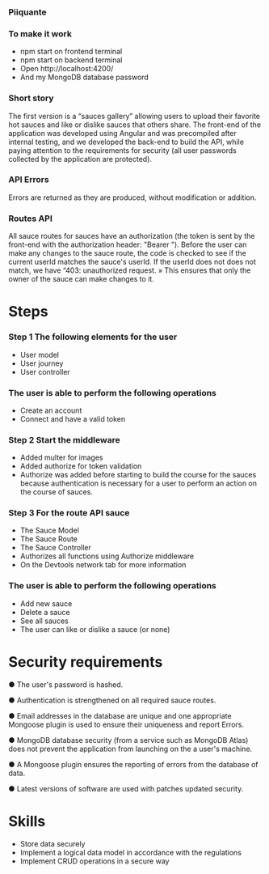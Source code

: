 ### Piiquante ###
### To make it work ###
- npm start on frontend terminal
- npm start on backend terminal
- Open http://localhost:4200/
- And my MongoDB database password

### Short story ###
The first version is a “sauces gallery” allowing users to upload their favorite hot sauces and like or dislike sauces that others share. The front-end of the application was developed using Angular and was precompiled after internal testing, and we developed the back-end to build the API, while paying attention to the requirements for security (all user passwords collected by the application are protected).

### API Errors ###
Errors are returned as they are produced, without modification or addition.

### Routes API ###
All sauce routes for sauces have an authorization (the token is sent by the front-end with the authorization header: "Bearer <token>"). Before the user can make any changes to the sauce route, the code is checked to see if the current userId matches the sauce's userId. If the userId does not does not match, we have “403: unauthorized request. » This ensures that only the owner of the sauce can make changes to it.

# Steps

### Step 1 The following elements for the user ###
- User model
- User journey
- User controller
  
### The user is able to perform the following operations ###
- Create an account 
- Connect and have a valid token
  
### Step 2 Start the middleware ###
- Added multer for images
- Added authorize for token validation
- Authorize was added before starting to build the course for the sauces because authentication is necessary for a user to perform an action on the course of sauces.
  
### Step 3 For the route API sauce ###
- The Sauce Model
- The Sauce Route
- The Sauce Controller
- Authorizes all functions using Authorize middleware
- On the Devtools network tab for more information

### The user is able to perform the following operations ###
- Add new sauce
- Delete a sauce
- See all sauces
- The user can like or dislike a sauce (or
none)

# Security requirements 

● The user's password is hashed.

● Authentication is strengthened on all required sauce routes.

● Email addresses in the database are unique and one appropriate Mongoose plugin is used to ensure their uniqueness and report Errors.

● MongoDB database security (from a service such as MongoDB Atlas) does not prevent the application from launching on the a user's machine.

● A Mongoose plugin ensures the reporting of errors from the database of data.

● Latest versions of software are used with patches updated security.

# Skills
- Store data securely
- Implement a logical data model in accordance with the regulations
- Implement CRUD operations in a secure way
